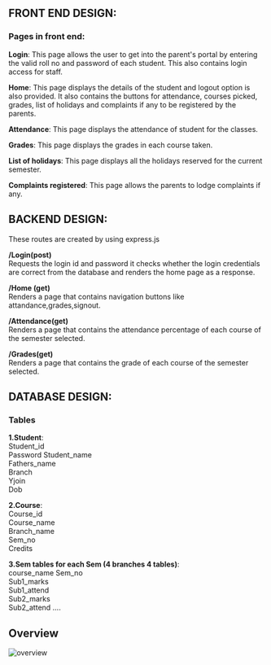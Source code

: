 
## FRONT END DESIGN: 

### Pages in front end: 

**Login**: This page allows the user to get into the parent's portal by entering the valid roll no and password of each student. This also contains login access for staff. 
  
**Home**: This page displays the details of the student and logout option is also provided. It also contains the buttons for attendance, courses picked, grades, list of holidays and complaints if any to be registered by the parents. 

**Attendance**: This page displays the attendance of student for the classes. 
 
**Grades**: This page displays the grades in each course taken. 

**List of holidays**: This page displays all the holidays reserved for the current semester. 

**Complaints registered**: This page allows the parents to lodge complaints if any. 


## BACKEND DESIGN:

These routes are created by using express.js 

**/Login(post)**    
Requests the login id and password it checks whether the login credentials are correct from the database and renders the home page as a response. 

**/Home (get)**     
Renders a page that contains navigation buttons like attandance,grades,signout. 

**/Attendance(get)**    
Renders a page that contains the attendance  percentage of each course of the semester selected. 

**/Grades(get)**    
Renders a page that contains the grade of each course of the semester selected. 


## DATABASE DESIGN: 

### Tables

**1.Student**:   
Student_id  
Password 
Student_name  
Fathers_name  
Branch   
Yjoin  
Dob  

 
**2.Course**:   
Course_id  
Course_name  
Branch_name  
Sem_no  
Credits  


**3.Sem tables for each Sem (4  branches 4 tables)**:    
course_name 
Sem_no  
Sub1_marks  
Sub1_attend  
Sub2_marks   
Sub2_attend ….  

## Overview

![overview](https://user-images.githubusercontent.com/89983494/139715216-e3979857-21e4-4dcd-a2f7-6c0fb456a035.jpg)
